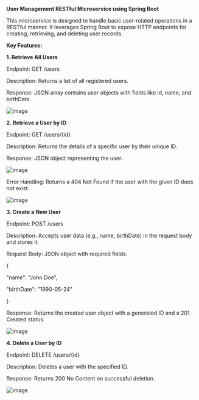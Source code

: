 **User Management RESTful Microservice using Spring Boot**

This microservice is designed to handle basic user-related operations in a RESTful manner. It leverages Spring Boot to expose HTTP endpoints for creating, retrieving, and deleting user records.

**Key Features:**

**1. Retrieve All Users**

Endpoint: GET /users

Description: Returns a list of all registered users.

Response: JSON array contains user objects with fields like id, name, and birthDate.

![image](https://github.com/user-attachments/assets/060ed3eb-1584-4b6a-bd33-6dd2cdde2061)


**2. Retrieve a User by ID**

Endpoint: GET /users/{id}

Description: Returns the details of a specific user by their unique ID.

Response: JSON object representing the user.

![image](https://github.com/user-attachments/assets/e9ed80ae-6b62-43c6-91b1-90e53e4736fa)

Error Handling: Returns a 404 Not Found if the user with the given ID does not exist.

![image](https://github.com/user-attachments/assets/9286ff93-6154-4cb6-a17d-7cf32a902cd5)


**3. Create a New User**

Endpoint: POST /users

Description: Accepts user data (e.g., name, birthDate) in the request body and stores it.

Request Body: JSON object with required fields.

{

  "name": "John Doe",
  
  "birthDate": "1990-05-24"
  
}

Response: Returns the created user object with a generated ID and a 201 Created status.

![image](https://github.com/user-attachments/assets/694dae49-2966-43c0-afc8-c894fa09edc1)


**4. Delete a User by ID**

Endpoint: DELETE /users/{id}

Description: Deletes a user with the specified ID.

Response: Returns 200 No Content on successful deletion.

![image](https://github.com/user-attachments/assets/bd511147-df37-48ac-a630-56364c0ee6ab)
